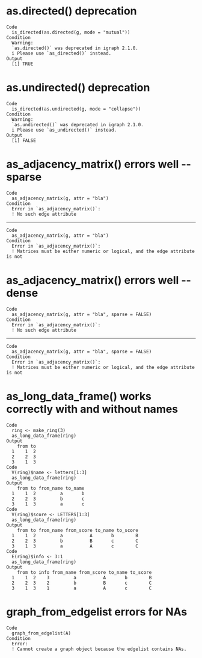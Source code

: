 # as.directed() deprecation

    Code
      is_directed(as.directed(g, mode = "mutual"))
    Condition
      Warning:
      `as.directed()` was deprecated in igraph 2.1.0.
      i Please use `as_directed()` instead.
    Output
      [1] TRUE

# as.undirected() deprecation

    Code
      is_directed(as.undirected(g, mode = "collapse"))
    Condition
      Warning:
      `as.undirected()` was deprecated in igraph 2.1.0.
      i Please use `as_undirected()` instead.
    Output
      [1] FALSE

# as_adjacency_matrix() errors well -- sparse

    Code
      as_adjacency_matrix(g, attr = "bla")
    Condition
      Error in `as_adjacency_matrix()`:
      ! No such edge attribute

---

    Code
      as_adjacency_matrix(g, attr = "bla")
    Condition
      Error in `as_adjacency_matrix()`:
      ! Matrices must be either numeric or logical, and the edge attribute is not

# as_adjacency_matrix() errors well -- dense

    Code
      as_adjacency_matrix(g, attr = "bla", sparse = FALSE)
    Condition
      Error in `as_adjacency_matrix()`:
      ! No such edge attribute

---

    Code
      as_adjacency_matrix(g, attr = "bla", sparse = FALSE)
    Condition
      Error in `as_adjacency_matrix()`:
      ! Matrices must be either numeric or logical, and the edge attribute is not

# as_long_data_frame() works correctly with and without names

    Code
      ring <- make_ring(3)
      as_long_data_frame(ring)
    Output
        from to
      1    1  2
      2    2  3
      3    1  3
    Code
      V(ring)$name <- letters[1:3]
      as_long_data_frame(ring)
    Output
        from to from_name to_name
      1    1  2         a       b
      2    2  3         b       c
      3    1  3         a       c
    Code
      V(ring)$score <- LETTERS[1:3]
      as_long_data_frame(ring)
    Output
        from to from_name from_score to_name to_score
      1    1  2         a          A       b        B
      2    2  3         b          B       c        C
      3    1  3         a          A       c        C
    Code
      E(ring)$info <- 3:1
      as_long_data_frame(ring)
    Output
        from to info from_name from_score to_name to_score
      1    1  2    3         a          A       b        B
      2    2  3    2         b          B       c        C
      3    1  3    1         a          A       c        C

# graph_from_edgelist errors for NAs

    Code
      graph_from_edgelist(A)
    Condition
      Error:
      ! Cannot create a graph object because the edgelist contains NAs.

